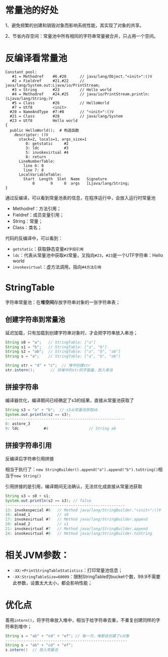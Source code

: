 # 常量池的好处

1、避免频繁的创建和销毁对象而影响系统性能，其实现了对象的共享。

2、节省内存空间：常量池中所有相同的字符串常量被合并，只占用一个空间。


# 反编译看常量池
```
Constant pool:
   #1 = Methodref    #6.#20      // java/lang/Object."<init>":()V
   #2 = Fieldref     #21.#22     // java/lang/System.out:Ljava/io/PrintStream;
   #3 = String       #23         // Hello world
   #4 = Methodref    #24.#25     // java/io/PrintStream.println:(Ljava/lang/String;)V
   #5 = Class        #26         // HelloWorld
   #7 = Utf8         <init>
  #20 = NameAndType  #7:#8       // "<init>":()V
  #21 = Class        #28         // java/lang/System
  #23 = Utf8         Hello world
{
  public HelloWorld();  # 构造函数
    descriptor: ()V
      stack=2, locals=1, args_size=1
         0: getstatic     #2 
         3: ldc           #3  
         5: invokevirtual #4  
         8: return
      LineNumberTable:
        line 6: 0
        line 7: 8
      LocalVariableTable:
        Start  Length  Slot  Name   Signature
            0       9     0  args   [Ljava/lang/String;
}
```
通过反编译，可以看到常量池表的信息，在程序运行中，会放入运行时常量池
- Methodref：方法引用；
- Fieldref：成员变量引用；
- String：常量；
- Class：类名；

代码的反编译中，可以看到：

- `getstatic`：获取静态变量`#2字段引用`
- `ldc`：代表从常量池中获取`#3`常量，又指向`#23`，`#23`是一个UTF字符串：Hello world
- `invokevirtual`：虚方法调用，指向`#4方法引用`

# StringTable

字符串常量池：在**堆空间**存放字符串对象的一张字符串表；

## 创建字符串到常量池
延迟加载，只有加载到创建字符串对象时，才会把字符串放入串池；

```java
String s0 = "a";   // StringTable: ["a"]
String s1 = "b";   // StringTable: ["a", "b"]
String s2 = "ab";  // StringTable: ["a", "b", "ab"]
String s = "a";    // StringTable: ["a", "b", "ab"]

String str = "d" + "c";  // 堆中创建str
str.intern();       // 将堆中的str的字面量，放入串池
```

## 拼接字符串

编译器优化，编译期间已经确定了s3的结果，直接从常量池获取了
```java
String s3 = "a" + "b";  // s3从常量池获取ab
System.out.println(s2 == s3);
-----------------------------------------------------
8: astore_3
9: ldc           #4                  // String ab

```

## 拼接字符串引用

反编译后字符串引用拼接

相当于执行了：`new StringBuilder().append("a").append("b").toString()`相当于`new String()`

引用拼接的是引用，编译期间无法确认，无法优化成直接从常量池获取

```java
String s3 = s0 + s1; 
System.out.println(s2 == s3); // false
-----------------------------------------------------
13: invokespecial #6   // Method java/lang/StringBuilder."<init>":()V
16: aload_1            // s0
17: invokevirtual #7   // Method java/lang/StringBuilder.append
20: aload_2            // s1
21: invokevirtual #7   // Method java/lang/StringBuilder.append
24: invokevirtual #8   // Method java/lang/StringBuilder.toString
```

# 相关JVM参数：

- `-XX:+PrintStringTableStatistics`：打印常量池信息；
- `-XX:StringTableSize=60009`：限制StringTable的bucket个数，99.9不需要此参数，设置太大太小，都会影响性能；

# 优化点
善用`intern()`，将字符串放入堆中，相当于给字符串去重，不重复创建同样的字符串到堆中；

```java
String s = "ab" + "cd" + "ef"; // 每一次，堆都会创建了s对象
------------------------------------------------------
String s = "ab" + "cd" + "ef";
s.intern()  // 放入常量池
```